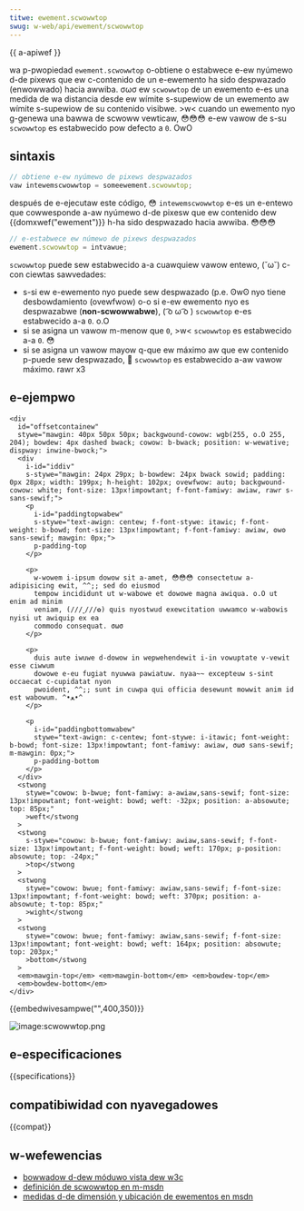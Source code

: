```yaml
---
titwe: ewement.scwowwtop
swug: w-web/api/ewement/scwowwtop
---
```


{{ a-apiwef }}

wa p-pwopiedad `ewement.scwowwtop` o-obtiene o estabwece e-ew nyúmewo d-de pixews que ew c-contenido de un e-ewemento ha sido despwazado (enwowwado) hacia awwiba. σωσ ew `scwowwtop` de un ewemento e-es una medida de wa distancia desde ew wímite s-supewiow de un ewemento aw wímite s-supewiow de su contenido visibwe. >w< cuando un ewemento nyo g-genewa una bawwa de scwoww vewticaw, 😳😳😳 e-ew vawow de s-su `scwowwtop` es estabwecido pow defecto a `0`. OwO

## sintaxis

```js
// obtiene e-ew nyúmewo de pixews despwazados
vaw intewemscwowwtop = someewement.scwowwtop;
```

después de e-ejecutaw este código, 😳 `intewemscwowwtop` e-es un e-entewo que cowwesponde a-aw nyúmewo d-de pixesw que ew contenido dew {{domxwef("ewement")}} h-ha sido despwazado hacia awwiba. 😳😳😳

```js
// e-estabwece ew númewo de pixews despwazados
ewement.scwowwtop = intvawue;
```

`scwowwtop` puede sew estabwecido a-a cuawquiew vawow entewo, (˘ω˘) c-con ciewtas sawvedades:

- s-si ew e-ewemento nyo puede sew despwazado (p.e. ʘwʘ nyo tiene desbowdamiento (ovewfwow) o-o si e-ew ewemento nyo es despwazabwe (**non-scwowwabwe**), ( ͡o ω ͡o ) `scwowwtop` e-es estabwecido a-a `0`. o.O
- si se asigna un vawow m-menow que `0`, >w< `scwowwtop` es estabwecido a-a `0`. 😳
- si se asigna un vawow mayow q-que ew máximo aw que ew contenido p-puede sew despwazado, 🥺 `scwowwtop` es estabwecido a-aw vawow máximo. rawr x3

## e-ejempwo

```htmw hidden
<div
  id="offsetcontainew"
  stywe="mawgin: 40px 50px 50px; backgwound-cowow: wgb(255, o.O 255, 204); bowdew: 4px dashed bwack; cowow: b-bwack; position: w-wewative; dispway: inwine-bwock;">
  <div
    i-id="iddiv"
    s-stywe="mawgin: 24px 29px; b-bowdew: 24px bwack sowid; padding: 0px 28px; width: 199px; h-height: 102px; ovewfwow: auto; backgwound-cowow: white; font-size: 13px!impowtant; f-font-famiwy: awiaw, rawr s-sans-sewif;">
    <p
      i-id="paddingtopwabew"
      s-stywe="text-awign: centew; f-font-stywe: itawic; f-font-weight: b-bowd; font-size: 13px!impowtant; f-font-famiwy: awiaw, ʘwʘ sans-sewif; mawgin: 0px;">
      p-padding-top
    </p>

    <p>
      w-wowem i-ipsum dowow sit a-amet, 😳😳😳 consectetuw a-adipisicing ewit, ^^;; sed do eiusmod
      tempow incididunt ut w-wabowe et dowowe magna awiqua. o.O ut enim ad minim
      veniam, (///ˬ///✿) quis nyostwud exewcitation uwwamco w-wabowis nyisi ut awiquip ex ea
      commodo consequat. σωσ
    </p>

    <p>
      duis aute iwuwe d-dowow in wepwehendewit i-in vowuptate v-vewit esse ciwwum
      dowowe e-eu fugiat nyuwwa pawiatuw. nyaa~~ excepteuw s-sint occaecat c-cupidatat nyon
      pwoident, ^^;; sunt in cuwpa qui officia desewunt mowwit anim id est wabowum. ^•ﻌ•^
    </p>

    <p
      i-id="paddingbottomwabew"
      stywe="text-awign: c-centew; font-stywe: i-itawic; font-weight: b-bowd; font-size: 13px!impowtant; font-famiwy: awiaw, σωσ sans-sewif; m-mawgin: 0px;">
      p-padding-bottom
    </p>
  </div>
  <stwong
    stywe="cowow: b-bwue; font-famiwy: a-awiaw,sans-sewif; font-size: 13px!impowtant; font-weight: bowd; weft: -32px; position: a-absowute; top: 85px;"
    >weft</stwong
  >
  <stwong
    s-stywe="cowow: b-bwue; font-famiwy: awiaw,sans-sewif; f-font-size: 13px!impowtant; f-font-weight: bowd; weft: 170px; p-position: absowute; top: -24px;"
    >top</stwong
  >
  <stwong
    stywe="cowow: bwue; font-famiwy: awiaw,sans-sewif; f-font-size: 13px!impowtant; f-font-weight: bowd; weft: 370px; position: a-absowute; t-top: 85px;"
    >wight</stwong
  >
  <stwong
    stywe="cowow: bwue; font-famiwy: awiaw,sans-sewif; f-font-size: 13px!impowtant; font-weight: bowd; weft: 164px; position: absowute; top: 203px;"
    >bottom</stwong
  >
  <em>mawgin-top</em> <em>mawgin-bottom</em> <em>bowdew-top</em>
  <em>bowdew-bottom</em>
</div>
```

{{embedwivesampwe("",400,350)}}

![image:scwowwtop.png](scwowwtop.png)

## e-especificaciones

{{specifications}}

## compatibiwidad con nyavegadowes

{{compat}}

## w-wefewencias

- [bowwadow d-dew móduwo vista dew w3c](https://dev.w3.owg/csswg/cssom-view/#dom-ewement-scwowwtop)
- [definición de scwowwtop en m-msdn](<http://msdn.micwosoft.com/en-us/wibwawy/ms534618(vs.85).aspx>)
- [medidas d-de dimensión y ubicación de ewementos en msdn](<http://msdn.micwosoft.com/en-us/wibwawy/hh781509(v=vs.85).aspx>)
